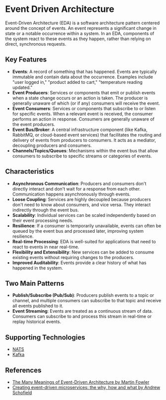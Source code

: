 # Event Driven Architecture

Event-Driven Architecture (EDA) is a software architecture pattern centered around the concept of events. An event represents a significant change in state or a notable occurrence within a system. In an EDA, components of the system react to these events as they happen, rather than relying on direct, synchronous requests.

## Key Features

* **Events**: A record of something that has happened. Events are typically immutable and contain data about the occurrence. Examples include "user logged in," "product added to cart," "temperature reading updated."
* **Event Producers**: Services or components that emit or publish events when a state change occurs or an action is taken. The producer is generally unaware of which (or if any) consumers will receive the event.
* **Event Consumers**: Services or components that subscribe to or listen for specific events. When a relevant event is received, the consumer performs an action in response. Consumers are generally unaware of the event producers.
* **Event Bus/Broker**: A central infrastructure component (like Kafka, RabbitMQ, or cloud-based event services) that facilitates the routing and delivery of events from producers to consumers. It acts as a mediator, decoupling producers and consumers.
* **Channels/Topics/Queues**: Mechanisms within the event bus that allow consumers to subscribe to specific streams or categories of events.

## Characteristics

* **Asynchronous Communication**: Producers and consumers don't directly interact and don't wait for a response from each other. Communication happens asynchronously through events.
* **Loose Coupling**: Services are highly decoupled because producers don't need to know about consumers, and vice versa. They interact indirectly through the event bus.
* **Scalability**: Individual services can be scaled independently based on their event processing needs.
* **Resilience**: If a consumer is temporarily unavailable, events can often be queued by the event bus and processed later, improving system resilience.
* **Real-time Processing**: EDA is well-suited for applications that need to react to events in near real-time.
* **Flexibility and Extensibility**: New services can be added to consume existing events without requiring changes to the producers.
* **Improved Auditability**: Events provide a clear history of what has happened in the system.

## Two Main Patterns

* **Publish/Subscribe (Pub/Sub)**: Producers publish events to a topic or channel, and multiple consumers can subscribe to that topic and receive all events published to it.
* **Event Streaming**: Events are treated as a continuous stream of data. Consumers can subscribe to and process this stream in real-time or replay historical events.

## Supporting Technologies

* [NATS](https://github.com/paulwizviz/learn-nats)
* [Kafka](https://github.com/paulwizviz/learn-kafka)

## References

* [The Many Meanings of Event-Driven Architecture by Martin Fowler](https://www.youtube.com/watch?v=STKCRSUsyP0)
* [Creating event-driven microservices: the why, how and what by Andrew Schofield](https://www.youtube.com/watch?v=ksRCq0BJef8)
